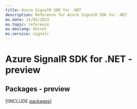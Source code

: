 ```yaml
---
title: Azure SignalR SDK for .NET
description: Reference for Azure SignalR SDK for .NET
ms.date: 11/02/2023
ms.topic: reference
ms.devlang: dotnet
ms.service: signalr
---
```

# Azure SignalR SDK for .NET - preview
## Packages - preview
[!INCLUDE [packages](signalr-index.md)]